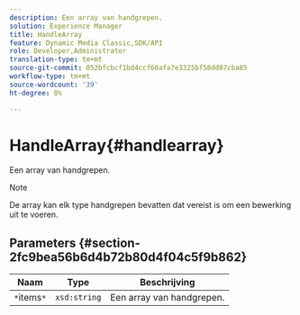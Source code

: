 ```yaml
---
description: Een array van handgrepen.
solution: Experience Manager
title: HandleArray
feature: Dynamic Media Classic,SDK/API
role: Developer,Administrator
translation-type: tm+mt
source-git-commit: 052bfcbcf1bd4ccf60afa7e3325bf58dd07cba85
workflow-type: tm+mt
source-wordcount: '39'
ht-degree: 0%

---
```



# HandleArray{#handlearray}

Een array van handgrepen.

>[!NOTE]
>
>De array kan elk type handgrepen bevatten dat vereist is om een bewerking uit te voeren.

## Parameters {#section-2fc9bea56b6d4b72b80d4f04c5f9b862}

| Naam | Type | Beschrijving |
|---|---|---|
| `*`items`*` | `xsd:string` | Een array van handgrepen. |

